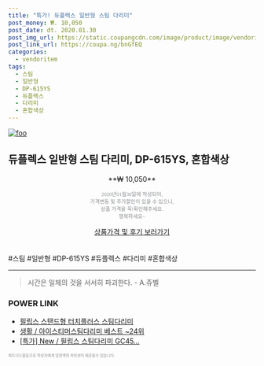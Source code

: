 ```yaml
--- 
title: "특가! 듀플렉스 일반형 스팀 다리미" 
post_money: ₩. 10,050 
post_date: dt. 2020.01.30 
post_img_url: https://static.coupangcdn.com/image/product/image/vendoritem/2019/02/26/3006005036/79a5af1d-5ea5-4ccc-a819-76ab104d94f8.jpg 
post_link_url: https://coupa.ng/bnGfEQ 
categories: 
  - vendoritem 
tags: 
  - 스팀 
  - 일반형 
  - DP-615YS 
  - 듀플렉스 
  - 다리미 
  - 혼합색상 
--- 
```

[![foo](https://static.coupangcdn.com/image/product/image/vendoritem/2019/02/26/3006005036/79a5af1d-5ea5-4ccc-a819-76ab104d94f8.jpg)](https://coupa.ng/bnGfEQ) 

## 듀플렉스 일반형 스팀 다리미, DP-615YS, 혼합색상 
<p style="text-align: center;">**₩ 10,050**</p> 
<p style="text-align: center;"><span style="color: #898c8f; font-family: Georgia,Times,serif; font-size: 0.75em;">2020년01월30일에 작성되어, <br>가격변동 및 추가할인이 있을 수 있으니,<br> 상품 가격을 꼭!확인해주세요.<br>행복하세요~</span> 
</p>	 
<div markdown="0" style="text-align: center;"><a href="https://coupa.ng/bnGfEQ" class="btn btn--success">상품가격 및 후기 보러가기</a></div> 
<br><br> 
  #스팀 #일반형 #DP-615YS #듀플렉스 #다리미 #혼합색상 
<hr> 

> 시간은 일체의 것을 서서히 파괴한다. - A.쥬벨 


### POWER LINK

* <a href="https://blog.naver.com/sakai111/221783221014" target="_blank">필립스 스탠드형 터치플러스 스팀다리미</a>
* <a href="https://blog.naver.com/santokki14/221776591025" target="_blank">생활 / 아이스티머스팀다리미 베스트 ~24위</a>
* <a href="https://blog.naver.com/santokki14/221789084187" target="_blank">[특가] New / 필립스 스팀다리미 GC45...</a>

<span style="color: #898c8f; font-family: Georgia,Times,serif; font-size: 0.55em;">파트너스활동으로 작성자에게 일정액의 커미션이 제공될수 있습니다.</span> 
